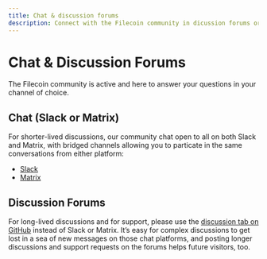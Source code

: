 ```yaml
---
title: Chat & discussion forums
description: Connect with the Filecoin community in dicussion forums or on IRC
---
```

# Chat & Discussion Forums

The Filecoin community is active and here to answer your questions in your channel of choice.

## Chat (Slack or Matrix)

For shorter-lived discussions, our community chat open to all on both Slack and Matrix, with bridged channels allowing you to particate in the same conversations from either platform:
- [Slack](https://filecoin.io/slack/)
- [Matrix](https://riot.im/app/#/group/+filecoin:matrix.org)

## Discussion Forums

For long-lived discussions and for support, please use the [discussion tab on GitHub](https://github.com/filecoin-project/community#forums) instead of Slack or Matrix. It’s easy for complex discussions to get lost in a sea of new messages on those chat platforms, and posting longer discussions and support requests on the forums helps future visitors, too.
